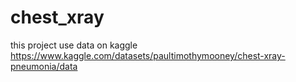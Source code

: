 # chest_xray

this project use data on kaggle
https://www.kaggle.com/datasets/paultimothymooney/chest-xray-pneumonia/data

